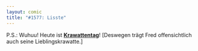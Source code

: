 ```yaml
---
layout: comic
title: "#1577: Lisste"
---
```


P.S.:
Wuhuu! Heute ist <a href="http://www.fonflatter.de/kalender"><strong>Krawattentag</strong></a>! 
[Deswegen trägt Fred offensichtlich auch seine Lieblingskrawatte.]
